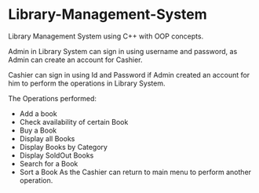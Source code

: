 # Library-Management-System
Library Management System using C++ with OOP concepts.

Admin in Library System can sign in using username and password, as Admin can create an account for Cashier.

Cashier can sign in using Id and Password if Admin created an account for him to perform the operations in Library System.

The Operations performed:
- Add a book
- Check availability of certain Book
- Buy a Book
- Display all Books
- Display Books by Category
- Display SoldOut Books
- Search for a Book
- Sort a Book
As the Cashier can return to main menu to perform another operation.
